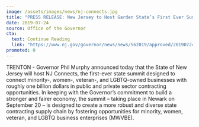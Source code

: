 ```yaml
---
image: /assets/images/news/nj-connects.jpg
title: "PRESS RELEASE: New Jersey to Host Garden State’s First Ever Summit to Connect Minority, Women, Veteran, & LGBTQ Businesses with Billion-Dollar Economic Engine"
date: 2019-07-24
source: Office of the Governor
cta:
  text: Continue Reading
  link: "https://www.nj.gov/governor/news/news/562019/approved/20190724a.shtml"
promoted: 0
---
```


TRENTON - Governor Phil Murphy announced today that the State of New Jersey will host NJ Connects, the first-ever state summit designed to connect minority-, women-, veteran-, and LGBTQ-owned businesses with roughly one billion dollars in public and private sector contracting opportunities. In keeping with the Governor’s commitment to build a stronger and fairer economy, the summit – taking place in Newark on September 20 – is designed to create a more robust and diverse state contracting supply chain by fostering opportunities for minority, women, veteran, and LGBTQ business enterprises (MWVBE).
